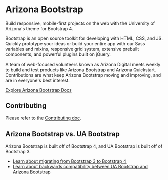 # Arizona Bootstrap

Build responsive, mobile-first projects on the web with the University of Arizona's theme for Bootstrap 4.

Bootstrap is an open source toolkit for developing with HTML, CSS, and JS. Quickly prototype your ideas or build your entire app with our Sass variables and mixins, responsive grid system, extensive prebuilt components, and powerful plugins built on jQuery.

A team of web-focused volunteers known as Arizona Digital meets weekly to build and test products like Arizona Bootstrap and Arizona Quickstart. Contributions are what keep Arizona Bootstrap moving and improving, and are in everyone's best interest.

<!-- URL doesn't exists yet -->
[Explore Arizona Bootstrap Docs](https://digital.arizona.edu/arizona-bootstrap/)

## Contributing

Please refer to the [Contributing doc](./CONTRIBUTING.md).

## Arizona Bootstrap vs. UA Bootstrap

Arizona Bootstrap is built off of Bootstrap 4, and UA Bootstrap is built off of Bootstrap 3.

<!-- URLs doesn't exist yet -->
- [Learn about migrating from Bootstrap 3 to Bootstrap 4](https://digital.arizona.edu/arizona-bootstrap/docs/0.0/migration/)
- [Learn about backwards compatibility between UA Bootstrap and Arizona Bootstrap](https://digital.arizona.edu/arizona-bootstrap/docs/0.0/backwards-compatibility/)
